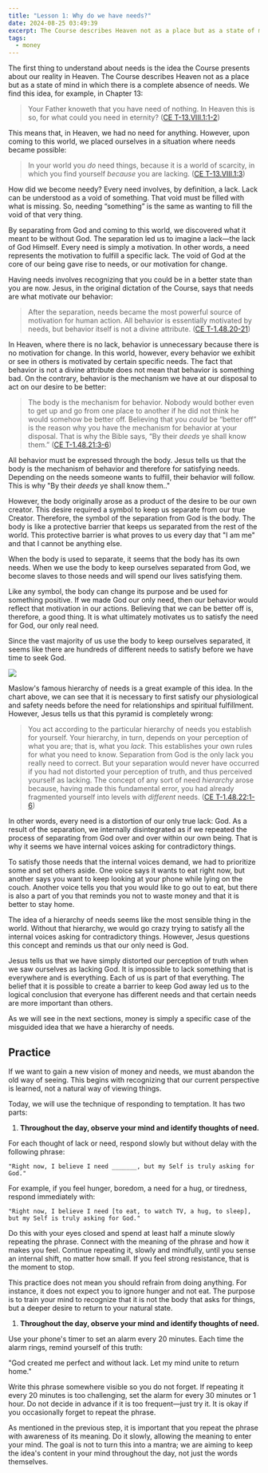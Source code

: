 ```yaml
---
title: "Lesson 1: Why do we have needs?"
date: 2024-08-25 03:49:39
excerpt: The Course describes Heaven not as a place but as a state of mind in which there is a complete absence of needs.
tags:
  - money
---
```

The first thing to understand about needs is the idea the Course presents about our reality in Heaven. The Course describes Heaven not as a place but as a state of mind in which there is a complete absence of needs. We find this idea, for example, in Chapter 13:

> Your Father knoweth that you have need of nothing. In Heaven this is so, for what could you need in eternity? ([CE T-13.VIII.1:1-2](https://acimce.app/:T-13.VIII.1:1-2))

This means that, in Heaven, we had no need for anything. However, upon coming to this world, we placed ourselves in a situation where needs became possible:

> In your world you _do_ need things, because it is a world of scarcity, in which you find yourself _because_ you are lacking. ([CE T-13.VIII.1:3](https://acimce.app/:T-13.VIII.1:3))

How did we become needy? Every need involves, by definition, a lack. Lack can be understood as a void of something. That void must be filled with what is missing. So, needing “something” is the same as wanting to fill the void of that very thing.

By separating from God and coming to this world, we discovered what it meant to be without God. The separation led us to imagine a lack—the lack of God Himself. Every need is simply a motivation. In other words, a need represents the motivation to fulfill a specific lack. The void of God at the core of our being gave rise to needs, or our motivation for change.

Having needs involves recognizing that you could be in a better state than you are now. Jesus, in the original dictation of the Course, says that needs are what motivate our behavior:

> After the separation, needs became the most powerful source of motivation for human action. All behavior is essentially motivated by needs, but behavior itself is not a divine attribute. ([CE T-1.48.20-21](https://acimce.app/:T-1.48.20-21))

In Heaven, where there is no lack, behavior is unnecessary because there is no motivation for change. In this world, however, every behavior we exhibit or see in others is motivated by certain specific needs. The fact that behavior is not a divine attribute does not mean that behavior is something bad. On the contrary, behavior is the mechanism we have at our disposal to act on our desire to be better:

> The body is the mechanism for behavior. Nobody would bother even to get up and go from one place to another if he did not think he would somehow be better off. Believing that you _could_ be “better off” is the reason why you have the mechanism for behavior at your disposal. That is why the Bible says, “By their _deeds_ ye shall know them.” ([CE T-1.48.21:3-6](https://acimce.app/:T-1.48.21:3-6))

All behavior must be expressed through the body. Jesus tells us that the body is the mechanism of behavior and therefore for satisfying needs. Depending on the needs someone wants to fulfill, their behavior will follow. This is why "By their _deeds_ ye shall know them.."

However, the body originally arose as a product of the desire to be our own creator. This desire required a symbol to keep us separate from our true Creator. Therefore, the symbol of the separation from God is the body. The body is like a protective barrier that keeps us separated from the rest of the world. This protective barrier is what proves to us every day that "I am me" and that I cannot be anything else.

When the body is used to separate, it seems that the body has its own needs. When we use the body to keep ourselves separated from God, we become slaves to those needs and will spend our lives satisfying them.

Like any symbol, the body can change its purpose and be used for something positive. If we made God our only need, then our behavior would reflect that motivation in our actions. Believing that we can be better off is, therefore, a good thing. It is what ultimately motivates us to satisfy the need for God, our only real need.

Since the vast majority of us use the body to keep ourselves separated, it seems like there are hundreds of different needs to satisfy before we have time to seek God.

![](https://siran.github.io/assets/a_new_vision_on_money/maslows-pyramid-of-needs.png)

Maslow's famous hierarchy of needs is a great example of this idea. In the chart above, we can see that it is necessary to first satisfy our physiological and safety needs before the need for relationships and spiritual fulfillment. However, Jesus tells us that this pyramid is completely wrong:

> You act according to the particular hierarchy of needs you establish for yourself. Your hierarchy, in turn, depends on your perception of what you are; that is, what you _lack_. This establishes your own rules for what you need to know. Separation from God is the only lack you really need to correct. But your separation would never have occurred if you had not distorted your perception of truth, and thus perceived yourself as lacking. The concept of any sort of need _hierarchy_ arose because, having made this fundamental error, you had already fragmented yourself into levels with _different_ needs. ([CE T-1.48.22:1-6](https://acimce.app/:T-1.48.22:1-6))

In other words, every need is a distortion of our only true lack: God. As a result of the separation, we internally disintegrated as if we repeated the process of separating from God over and over within our own being. That is why it seems we have internal voices asking for contradictory things.

To satisfy those needs that the internal voices demand, we had to prioritize some and set others aside. One voice says it wants to eat right now, but another says you want to keep looking at your phone while lying on the couch. Another voice tells you that you would like to go out to eat, but there is also a part of you that reminds you not to waste money and that it is better to stay home.

The idea of a hierarchy of needs seems like the most sensible thing in the world. Without that hierarchy, we would go crazy trying to satisfy all the internal voices asking for contradictory things. However, Jesus questions this concept and reminds us that our only need is God.

Jesus tells us that we have simply distorted our perception of truth when we saw ourselves as lacking God. It is impossible to lack something that is everywhere and is everything. Each of us is part of that everything. The belief that it is possible to create a barrier to keep God away led us to the logical conclusion that everyone has different needs and that certain needs are more important than others.

As we will see in the next sections, money is simply a specific case of the misguided idea that we have a hierarchy of needs.

## Practice
If we want to gain a new vision of money and needs, we must abandon the old way of seeing. This begins with recognizing that our current perspective is learned, not a natural way of viewing things.

Today, we will use the technique of responding to temptation. It has two parts:

1. **Throughout the day, observe your mind and identify thoughts of need.**

For each thought of lack or need, respond slowly but without delay with the following phrase:

	"Right now, I believe I need _______, but my Self is truly asking for God."

For example, if you feel hunger, boredom, a need for a hug, or tiredness, respond immediately with:

	"Right now, I believe I need [to eat, to watch TV, a hug, to sleep], but my Self is truly asking for God."

Do this with your eyes closed and spend at least half a minute slowly repeating the phrase. Connect with the meaning of the phrase and how it makes you feel. Continue repeating it, slowly and mindfully, until you sense an internal shift, no matter how small. If you feel strong resistance, that is the moment to stop.

This practice does not mean you should refrain from doing anything. For instance, it does not expect you to ignore hunger and not eat. The purpose is to train your mind to recognize that it is not the body that asks for things, but a deeper desire to return to your natural state.

1. **Throughout the day, observe your mind and identify thoughts of need.**

Use your phone's timer to set an alarm every 20 minutes. Each time the alarm rings, remind yourself of this truth:

"God created me perfect and without lack. Let my mind unite to return home."

Write this phrase somewhere visible so you do not forget. If repeating it every 20 minutes is too challenging, set the alarm for every 30 minutes or 1 hour. Do not decide in advance if it is too frequent—just try it. It is okay if you occasionally forget to repeat the phrase.

As mentioned in the previous step, it is important that you repeat the phrase with awareness of its meaning. Do it slowly, allowing the meaning to enter your mind. The goal is not to turn this into a mantra; we are aiming to keep the idea's content in your mind throughout the day, not just the words themselves.
